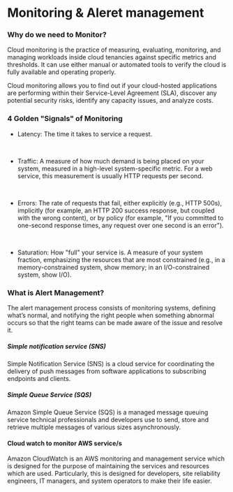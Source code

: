 # Monitoring & Aleret management

### Why do we need to Monitor?

Cloud monitoring is the practice of measuring, evaluating, monitoring, and managing workloads inside cloud tenancies against specific metrics and thresholds. It can use either manual or automated tools to verify the cloud is fully available and operating properly.

Cloud monitoring allows you to find out if your cloud-hosted applications are performing within their Service-Level Agreement (SLA), discover any potential security risks, identify any capacity issues, and analyze costs.

### 4 Golden "Signals" of Monitoring

- Latency: The time it takes to service a request.
<br>

- Traffic: A measure of how much demand is being placed on your system, measured in a high-level system-specific metric. For a web service, this measurement is usually HTTP requests per second.
<br>

- Errors: The rate of requests that fail, either explicitly (e.g., HTTP 500s), implicitly (for example, an HTTP 200 success response, but coupled with the wrong content), or by policy (for example, "If you committed to one-second response times, any request over one second is an error"). 
<br>

- Saturation: How "full" your service is. A measure of your system fraction, emphasizing the resources that are most constrained (e.g., in a memory-constrained system, show memory; in an I/O-constrained system, show I/O).

### What is Alert Management?

The alert management process consists of monitoring systems, defining what’s normal, and notifying the right people when something abnormal occurs so that the right teams can be made aware of the issue and resolve it.

##### Simple notification service (SNS)

Simple Notification Service (SNS) is a cloud service for coordinating the delivery of push messages from software applications to subscribing endpoints and clients.

##### Simple Queue Service (SQS)

Amazon Simple Queue Service (SQS) is a managed message queuing service technical professionals and developers use to send, store and retrieve multiple messages of various sizes asynchronously.

#### Cloud watch to monitor AWS service/s

Amazon CloudWatch is an AWS monitoring and management service which is designed for the purpose of maintaining the services and resources which are used. Particularly, this is designed for developers, site reliability engineers, IT managers, and system operators to make their life easier.